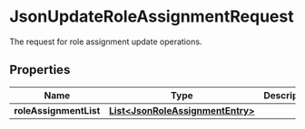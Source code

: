 

# JsonUpdateRoleAssignmentRequest

The request for role assignment update operations.
## Properties

Name | Type | Description | Notes
------------ | ------------- | ------------- | -------------
**roleAssignmentList** | [**List&lt;JsonRoleAssignmentEntry&gt;**](JsonRoleAssignmentEntry.md) |  |  [optional]



